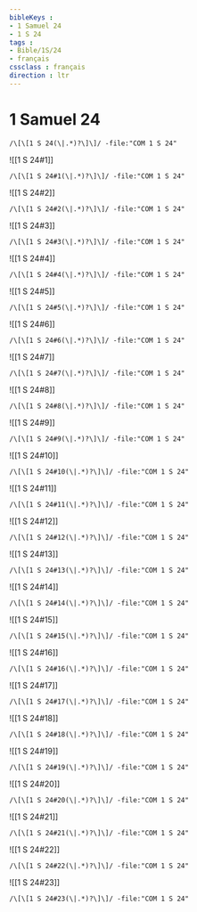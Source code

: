```yaml
---
bibleKeys : 
- 1 Samuel 24
- 1 S 24
tags : 
- Bible/1S/24
- français
cssclass : français
direction : ltr
---
```


# 1 Samuel 24

```query
/\[\[1 S 24(\|.*)?\]\]/ -file:"COM 1 S 24"
```



![[1 S 24#1]]

```query
/\[\[1 S 24#1(\|.*)?\]\]/ -file:"COM 1 S 24"
```

![[1 S 24#2]]

```query
/\[\[1 S 24#2(\|.*)?\]\]/ -file:"COM 1 S 24"
```

![[1 S 24#3]]

```query
/\[\[1 S 24#3(\|.*)?\]\]/ -file:"COM 1 S 24"
```

![[1 S 24#4]]

```query
/\[\[1 S 24#4(\|.*)?\]\]/ -file:"COM 1 S 24"
```

![[1 S 24#5]]

```query
/\[\[1 S 24#5(\|.*)?\]\]/ -file:"COM 1 S 24"
```

![[1 S 24#6]]

```query
/\[\[1 S 24#6(\|.*)?\]\]/ -file:"COM 1 S 24"
```

![[1 S 24#7]]

```query
/\[\[1 S 24#7(\|.*)?\]\]/ -file:"COM 1 S 24"
```

![[1 S 24#8]]

```query
/\[\[1 S 24#8(\|.*)?\]\]/ -file:"COM 1 S 24"
```

![[1 S 24#9]]

```query
/\[\[1 S 24#9(\|.*)?\]\]/ -file:"COM 1 S 24"
```

![[1 S 24#10]]

```query
/\[\[1 S 24#10(\|.*)?\]\]/ -file:"COM 1 S 24"
```

![[1 S 24#11]]

```query
/\[\[1 S 24#11(\|.*)?\]\]/ -file:"COM 1 S 24"
```

![[1 S 24#12]]

```query
/\[\[1 S 24#12(\|.*)?\]\]/ -file:"COM 1 S 24"
```

![[1 S 24#13]]

```query
/\[\[1 S 24#13(\|.*)?\]\]/ -file:"COM 1 S 24"
```

![[1 S 24#14]]

```query
/\[\[1 S 24#14(\|.*)?\]\]/ -file:"COM 1 S 24"
```

![[1 S 24#15]]

```query
/\[\[1 S 24#15(\|.*)?\]\]/ -file:"COM 1 S 24"
```

![[1 S 24#16]]

```query
/\[\[1 S 24#16(\|.*)?\]\]/ -file:"COM 1 S 24"
```

![[1 S 24#17]]

```query
/\[\[1 S 24#17(\|.*)?\]\]/ -file:"COM 1 S 24"
```

![[1 S 24#18]]

```query
/\[\[1 S 24#18(\|.*)?\]\]/ -file:"COM 1 S 24"
```

![[1 S 24#19]]

```query
/\[\[1 S 24#19(\|.*)?\]\]/ -file:"COM 1 S 24"
```

![[1 S 24#20]]

```query
/\[\[1 S 24#20(\|.*)?\]\]/ -file:"COM 1 S 24"
```

![[1 S 24#21]]

```query
/\[\[1 S 24#21(\|.*)?\]\]/ -file:"COM 1 S 24"
```

![[1 S 24#22]]

```query
/\[\[1 S 24#22(\|.*)?\]\]/ -file:"COM 1 S 24"
```

![[1 S 24#23]]

```query
/\[\[1 S 24#23(\|.*)?\]\]/ -file:"COM 1 S 24"
```

